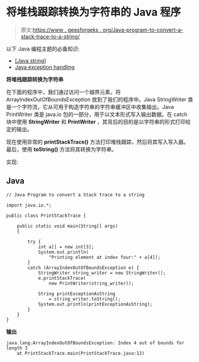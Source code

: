 # 将堆栈跟踪转换为字符串的 Java 程序

> 原文:[https://www . geesforgeks . org/Java-program-to-convert-a-stack-trace-to-a-string/](https://www.geeksforgeeks.org/java-program-to-convert-a-stack-trace-to-a-string/)

以下 Java 编程主题的必备知识:

*   [[Java string]](https://www.geeksforgeeks.org/strings-in-java/)
*   [Java exception handling](https://www.geeksforgeeks.org/exceptions-in-java/)

**将堆栈跟踪转换为字符串**

在下面的程序中，我们通过访问一个越界元素，将 ArrayIndexOutOfBoundsException 放到了我们的程序中。Java StringWriter 类是一个字符流，它从可用于构造字符串的字符串缓冲区中收集输出。Java PrintWriter 类是 java.io 包的一部分，用于以文本形式写入输出数据。在 catch 块中使用 **StringWriter** 和 **PrintWriter** ，其背后的目的是以字符串的形式打印给定的输出。

现在使用异常的 **printStackTrace()** 方法打印堆栈跟踪，然后将其写入写入器。最后，使用 **toString()** 方法将其转换为字符串。

实现:

## Java

```
// Java Program to convert a Stack trace to a string

import java.io.*;

public class PrintStackTrace {

    public static void main(String[] args)
    {

        try {
            int a[] = new int[3];
            System.out.println(
                "Printing element at index four:" + a[4]);
        }
        catch (ArrayIndexOutOfBoundsException e) {
            StringWriter string_writer = new StringWriter();
            e.printStackTrace(
                new PrintWriter(string_writer));

            String printExceptionAsString
                = string_writer.toString();
            System.out.println(printExceptionAsString);
        }
    }
}
```

**输出**

```
java.lang.ArrayIndexOutOfBoundsException: Index 4 out of bounds for length 3
    at PrintStackTrace.main(PrintStackTrace.java:12)

```